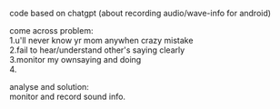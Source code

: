 code based on chatgpt (about recording  audio/wave-info for android) <br>

come across problem:<br>
		1.u'll never know yr mom anywhen crazy mistake<br>
   		2.fail to hear/understand other's saying clearly<br>
		3.monitor my ownsaying and doing<br>
		4.  

analyse and solution:  
        monitor and record sound info.  

